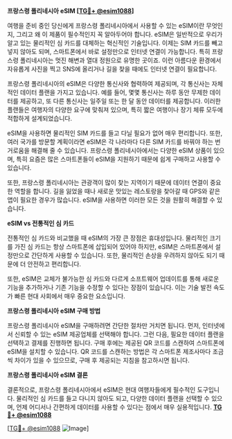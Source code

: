 **프랑스령 폴리네시아 eSIM [[TG💪+ @esim1088](https://t.me/s/esim1088)]**

여행을 준비 중인 당신에게 프랑스령 폴리네시아에서 사용할 수 있는 eSIM이란 무엇인지, 그리고 왜 이 제품이 필수적인지 꼭 알아두어야 합니다. eSIM은 일반적으로 우리가 알고 있는 물리적인 심 카드를 대체하는 혁신적인 기술입니다. 이제는 SIM 카드를 빼고 넣지 않아도 되며, 스마트폰에서 바로 설정만으로 인터넷 연결이 가능합니다. 특히 프랑스령 폴리네시아는 멋진 해변과 열대 정원으로 유명한 곳이죠. 이런 아름다운 환경에서 자유롭게 사진을 찍고 SNS에 올리거나 길을 찾을 때에도 인터넷 연결이 필요합니다.

프랑스령 폴리네시아의 eSIM은 다양한 통신사와 협력하여 제공되며, 각 통신사는 자체적인 데이터 플랜을 가지고 있습니다. 예를 들어, 몇몇 통신사는 하루 동안 무제한 데이터를 제공하고, 또 다른 통신사는 일주일 또는 한 달 동안 데이터를 제공합니다. 이러한 플랜들은 여행자의 다양한 요구에 맞춰져 있으며, 특히 짧은 여행이나 장기 체류 모두에 적합하게 설계되었습니다.

eSIM을 사용하면 물리적인 SIM 카드를 들고 다닐 필요가 없어 매우 편리합니다. 또한, 여러 국가를 방문할 계획이라면 eSIM은 각 나라마다 다른 SIM 카드를 바꿔야 하는 번거로움을 해결해 줄 수 있습니다. 프랑스령 폴리네시아에서는 다양한 eSIM 상품이 있으며, 특히 요즘은 많은 스마트폰들이 eSIM을 지원하기 때문에 쉽게 구매하고 사용할 수 있습니다.

또한, 프랑스령 폴리네시아는 관광객이 많이 찾는 지역이기 때문에 데이터 연결이 중요한 역할을 합니다. 길을 잃었을 때나 새로운 맛있는 레스토랑을 찾아갈 때 GPS와 같은 앱이 필요한 경우가 많습니다. eSIM을 사용하면 이러한 모든 것을 원활히 해결할 수 있습니다.

**eSIM vs 전통적인 심 카드**

전통적인 심 카드와 비교했을 때 eSIM의 가장 큰 장점은 휴대성입니다. 물리적인 크기를 가진 심 카드는 항상 스마트폰에 삽입되어 있어야 하지만, eSIM은 스마트폰에서 설정만으로 간단하게 사용할 수 있습니다. 또한, 물리적인 손상을 우려하지 않아도 되기 때문에 더 안전하고 편리합니다.

또한, eSIM은 교체가 불가능한 심 카드와 다르게 소프트웨어 업데이트를 통해 새로운 기능을 추가하거나 기존 기능을 수정할 수 있다는 장점이 있습니다. 이는 기술 발전 속도가 빠른 현대 사회에서 매우 중요한 요소입니다.

**프랑스령 폴리네시아 eSIM 구매 방법**

프랑스령 폴리네시아 eSIM을 구매하려면 간단한 절차만 거치면 됩니다. 먼저, 인터넷에서 신뢰할 수 있는 eSIM 제공업체를 선택해야 합니다. 그런 다음, 필요한 데이터 플랜을 선택하고 결제를 진행하면 됩니다. 구매 후에는 제공된 QR 코드를 스캔하여 스마트폰에 eSIM을 설치할 수 있습니다. QR 코드를 스캔하는 방법은 각 스마트폰 제조사마다 조금씩 차이가 있을 수 있으므로, 구매 후 제공되는 지침을 참고하시면 됩니다.

**프랑스령 폴리네시아 eSIM 결론**

결론적으로, 프랑스령 폴리네시아에서 eSIM은 현대 여행자들에게 필수적인 도구입니다. 물리적인 심 카드를 들고 다니지 않아도 되고, 다양한 데이터 플랜을 선택할 수 있으며, 언제 어디서나 간편하게 데이터를 사용할 수 있다는 점에서 매우 실용적입니다. **[TG💪+ @esim1088](https://t.me/s/esim1088)**

[[TG💪+ @esim1088](https://t.me/s/esim1088) ![Image](https://i.postimg.cc/Y0z9fWf4/image.png)]